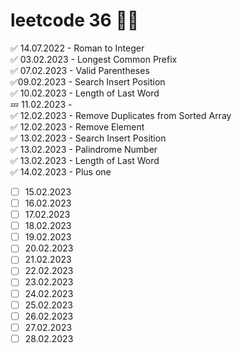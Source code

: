 # leetcode 36 👩‍💻
    
✅  14.07.2022 - Roman to Integer    
✅ 03.02.2023 -  Longest Common Prefix   
✅ 07.02.2023 -  Valid Parentheses   
✅09.02.2023 - Search Insert Position   
✅ 10.02.2023 - Length of Last Word   
💤 11.02.2023 -   
✅ 12.02.2023 - Remove Duplicates from Sorted Array   
✅ 12.02.2023 - Remove Element   
✅ 13.02.2023 - Search Insert Position   
✅ 13.02.2023 - Palindrome Number   
✅ 13.02.2023 -  Length of Last Word   
✅ 14.02.2023 - Plus one    
- [ ] 15.02.2023
- [ ] 16.02.2023
- [ ] 17.02.2023
- [ ] 18.02.2023
- [ ] 19.02.2023
- [ ] 20.02.2023
- [ ] 21.02.2023
- [ ] 22.02.2023
- [ ] 23.02.2023
- [ ] 24.02.2023
- [ ] 25.02.2023
- [ ] 26.02.2023
- [ ] 27.02.2023
- [ ] 28.02.2023